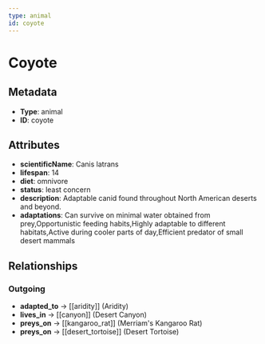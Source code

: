 ```yaml
---
type: animal
id: coyote
---
```


# Coyote

## Metadata

- **Type**: animal
- **ID**: coyote

## Attributes

- **scientificName**: Canis latrans
- **lifespan**: 14
- **diet**: omnivore
- **status**: least concern
- **description**: Adaptable canid found throughout North American deserts and beyond.
- **adaptations**: Can survive on minimal water obtained from prey,Opportunistic feeding habits,Highly adaptable to different habitats,Active during cooler parts of day,Efficient predator of small desert mammals

## Relationships

### Outgoing

- **adapted_to** → [[aridity]] (Aridity)
- **lives_in** → [[canyon]] (Desert Canyon)
- **preys_on** → [[kangaroo_rat]] (Merriam's Kangaroo Rat)
- **preys_on** → [[desert_tortoise]] (Desert Tortoise)

